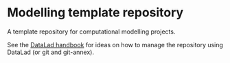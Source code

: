 # Modelling template repository

A template repository for computational modelling projects.

See the [DataLad handbook](https://handbook.datalad.org/en/latest/basics/101-127-yoda.html) for ideas on how to manage the repository using DataLad (or git and git-annex).
